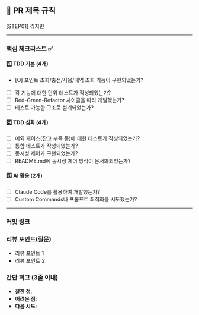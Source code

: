 ## :pushpin: PR 제목 규칙
[STEP01] 김지민

---
### **핵심 체크리스트** :white_check_mark:

#### :one: TDD 기본 (4개)
- [O] 포인트 조회/충전/사용/내역 조회 기능이 구현되었는가?
- [ ] 각 기능에 대한 단위 테스트가 작성되었는가?
- [ ] Red-Green-Refactor 사이클을 따라 개발했는가?
- [ ] 테스트 가능한 구조로 설계되었는가?

#### :two: TDD 심화 (4개)
- [ ] 예외 케이스(잔고 부족 등)에 대한 테스트가 작성되었는가?
- [ ] 통합 테스트가 작성되었는가?
- [ ] 동시성 제어가 구현되었는가?
- [ ] README.md에 동시성 제어 방식이 문서화되었는가?

#### :three: AI 활용 (2개)
- [ ] Claude Code를 활용하여 개발했는가?
- [ ] Custom Commands나 프롬프트 최적화를 시도했는가?

---
### **커밋 링크**

### **리뷰 포인트(질문)**
- 리뷰 포인트 1
- 리뷰 포인트 2

### **간단 회고** (3줄 이내)
- **잘한 점**: 
- **어려운 점**: 
- **다음 시도**:
